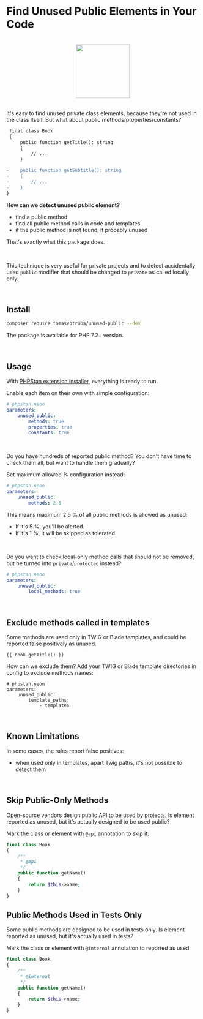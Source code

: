 # Find Unused Public Elements in Your Code

<br>

<div align="center">
    <img src="/docs/unused_public.jpg" style="width: 10em">
</div>

<br>

It's easy to find unused private class elements, because they're not used in the class itself. But what about public methods/properties/constants?

```diff
 final class Book
 {
     public function getTitle(): string
     {
         // ...
     }

-    public function getSubtitle(): string
-    {
-        // ...
-    }
}
```

**How can we detect unused public element?**

* find a public method
* find all public method calls in code and templates
* if the public method is not found, it probably unused

That's exactly what this package does.

<br>

This technique is very useful for private projects and to detect accidentally used `public` modifier that should be changed to `private` as called locally only.

<br>

## Install

```bash
composer require tomasvotruba/unused-public --dev
```

The package is available for PHP 7.2+ version.

<br>

## Usage

With [PHPStan extension installer](https://github.com/phpstan/extension-installer), everything is ready to run.

Enable each item on their own with simple configuration:

```yaml
# phpstan.neon
parameters:
    unused_public:
        methods: true
        properties: true
        constants: true
```

<br>

Do you have hundreds of reported public method? You don't have time to check them all, but want to handle them gradually?

Set maximum allowed % configuration instead:

```yaml
# phpstan.neon
parameters:
    unused_public:
        methods: 2.5
```

This means maximum 2.5 % of all public methods is allowed as unused:

* If it's 5 %, you'll be alerted.
* If it's 1 %, it will be skipped as tolerated.

<br>

Do you want to check local-only method calls that should not be removed, but be turned into `private`/`protected` instead?

```yaml
# phpstan.neon
parameters:
    unused_public:
        local_methods: true
```

<br>

## Exclude methods called in templates

Some methods are used only in TWIG or Blade templates, and could be reported false positively as unused.

```twig
{{ book.getTitle() }}
```

How can we exclude them? Add your TWIG or Blade template directories in config to exclude methods names:


```neon
# phpstan.neon
parameters:
    unused_public:
        template_paths:
            - templates
```

<br>

## Known Limitations

In some cases, the rules report false positives:

* when used only in templates, apart Twig paths, it's not possible to detect them

<br>

## Skip Public-Only Methods

Open-source vendors design public API to be used by projects. Is element reported as unused, but it's actually designed to be used public?

Mark the class or element with `@api` annotation to skip it:

```php
final class Book
{
    /**
     * @api
     */
    public function getName()
    {
        return $this->name;
    }
}
```

## Public Methods Used in Tests Only

Some public methods are designed to be used in tests only. Is element reported as unused, but it's actually used in tests?

Mark the class or element with `@internal` annotation to reported as used:

```php
final class Book
{
    /**
     * @internal
     */
    public function getName()
    {
        return $this->name;
    }
}
```
